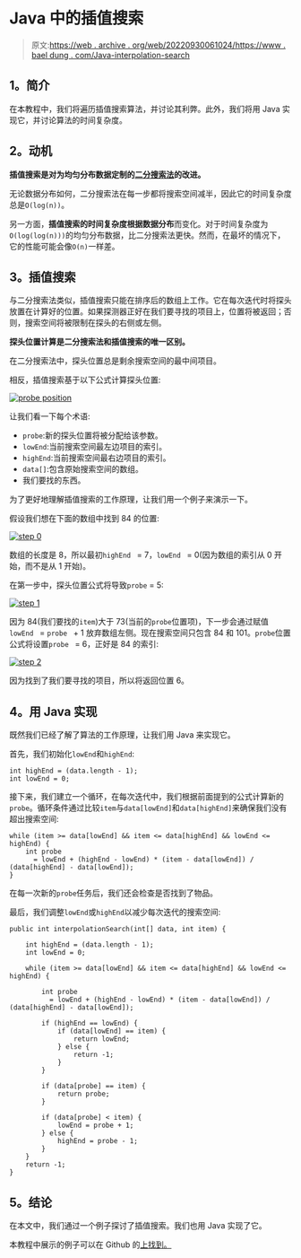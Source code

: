 # Java 中的插值搜索

> 原文:[https://web . archive . org/web/20220930061024/https://www . bael dung . com/Java-interpolation-search](https://web.archive.org/web/20220930061024/https://www.baeldung.com/java-interpolation-search)

## **1。简介**

在本教程中，我们将遍历插值搜索算法，并讨论其利弊。此外，我们将用 Java 实现它，并讨论算法的时间复杂度。

## **2。动机**

**插值搜索是对为均匀分布数据定制的[二分搜索法](/web/20221127015614/https://www.baeldung.com/java-binary-search)的改进。**

无论数据分布如何，二分搜索法在每一步都将搜索空间减半，因此它的时间复杂度总是`O(log(n))`。

另一方面，**插值搜索的时间复杂度根据数据分布**而变化。对于时间复杂度为 `O(log(log(n)))`的均匀分布数据，比二分搜索法更快。然而，在最坏的情况下，它的性能可能会像`O(n)`一样差。

## **3。插值搜索**

与二分搜索法类似，插值搜索只能在排序后的数组上工作。它在每次迭代时将探头放置在计算好的位置。如果探测器正好在我们要寻找的项目上，位置将被返回；否则，搜索空间将被限制在探头的右侧或左侧。

**探头位置计算是二分搜索法和插值搜索的唯一区别。**

在二分搜索法中，探头位置总是剩余搜索空间的最中间项目。

相反，插值搜索基于以下公式计算探头位置:

[![probe position](../Images/fd3b27e3771a1c38286ac4deebf9272d.png)](/web/20221127015614/https://www.baeldung.com/wp-content/uploads/2019/08/probe-position.jpg)

让我们看一下每个术语:

*   `probe`:新的探头位置将被分配给该参数。
*   `lowEnd`:当前搜索空间最左边项目的索引。
*   `highEnd`:当前搜索空间最右边项目的索引。
*   `data[]`:包含原始搜索空间的数组。
*   我们要找的东西。

为了更好地理解插值搜索的工作原理，让我们用一个例子来演示一下。

假设我们想在下面的数组中找到 84 的位置:

[![step 0](../Images/9abdd46194ee4904db263fcb1158ac22.png)](/web/20221127015614/https://www.baeldung.com/wp-content/uploads/2019/08/step-0.jpg)

数组的长度是 8，所以最初`highEnd ` = 7，`lowEnd ` = 0(因为数组的索引从 0 开始，而不是从 1 开始)。

在第一步中，探头位置公式将导致`probe` = 5:

[![step 1](../Images/a2ccf5bc9eeb1a2123b9478246d975cd.png)](/web/20221127015614/https://www.baeldung.com/wp-content/uploads/2019/08/step-1.jpg)

因为 84(我们要找的`item`)大于 73(当前的`probe`位置项)，下一步会通过赋值`lowEnd ` = `probe ` + 1 放弃数组左侧。现在搜索空间只包含 84 和 101。`probe`位置公式将设置`probe ` = 6，正好是 84 的索引:

[![step 2](../Images/924d452764345fda605db89ff6c2082e.png)](/web/20221127015614/https://www.baeldung.com/wp-content/uploads/2019/08/step-2.jpg)

因为找到了我们要寻找的项目，所以将返回位置 6。

## **4。用 Java 实现**

既然我们已经了解了算法的工作原理，让我们用 Java 来实现它。

首先，我们初始化`lowEnd`和`highEnd`:

```
int highEnd = (data.length - 1);
int lowEnd = 0;
```

接下来，我们建立一个循环，在每次迭代中，我们根据前面提到的公式计算新的`probe`。循环条件通过比较`item`与`data[lowEnd]`和`data[highEnd]`来确保我们没有超出搜索空间:

```
while (item >= data[lowEnd] && item <= data[highEnd] && lowEnd <= highEnd) {
    int probe
      = lowEnd + (highEnd - lowEnd) * (item - data[lowEnd]) / (data[highEnd] - data[lowEnd]);
}
```

在每一次新的`probe`任务后，我们还会检查是否找到了物品。

最后，我们调整`lowEnd`或`highEnd`以减少每次迭代的搜索空间:

```
public int interpolationSearch(int[] data, int item) {

    int highEnd = (data.length - 1);
    int lowEnd = 0;

    while (item >= data[lowEnd] && item <= data[highEnd] && lowEnd <= highEnd) {

        int probe
          = lowEnd + (highEnd - lowEnd) * (item - data[lowEnd]) / (data[highEnd] - data[lowEnd]);

        if (highEnd == lowEnd) {
            if (data[lowEnd] == item) {
                return lowEnd;
            } else {
                return -1;
            }
        }

        if (data[probe] == item) {
            return probe;
        }

        if (data[probe] < item) {
            lowEnd = probe + 1;
        } else {
            highEnd = probe - 1;
        }
    }
    return -1;
}
```

## **5。结论**

在本文中，我们通过一个例子探讨了插值搜索。我们也用 Java 实现了它。

本教程中展示的例子可以在 Github 的[上找到。](https://web.archive.org/web/20221127015614/https://github.com/eugenp/tutorials/tree/master/algorithms-modules/algorithms-searching)